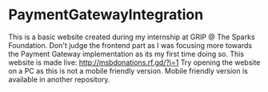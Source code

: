 # PaymentGatewayIntegration
This is a basic website created during my internship at GRIP @ The Sparks Foundation. Don't judge the frontend part as I was focusing more towards the Payment Gateway implementation as its my first time doing so.
This website is made live: http://msbdonations.rf.gd/?i=1 
Try opening the website on a PC as this is not a mobile friendly version. Mobile friendly version is available in another repository.
